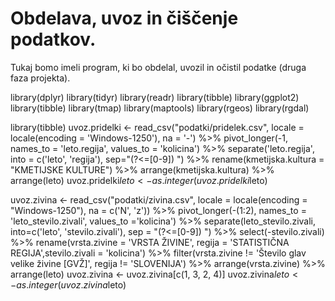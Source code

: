 # Obdelava, uvoz in čiščenje podatkov.

Tukaj bomo imeli program, ki bo obdelal, uvozil in očistil podatke (druga faza
projekta).

library(dplyr)
library(tidyr)
library(readr)
library(tibble)
library(ggplot2)
library(tibble)
library(tmap)
library(maptools)
library(rgeos)
library(rgdal)

library(tibble)
uvoz.pridelki <- read_csv("podatki/pridelek.csv", locale = locale(encoding = 'Windows-1250'),
             na = '-') %>% pivot_longer(-1, names_to = 'leto.regija', values_to = 'kolicina') %>% 
             separate('leto.regija', into = c('leto', 'regija'), sep="(?<=[0-9]) ") %>%
             rename(kmetijska.kultura = "KMETIJSKE KULTURE") %>% arrange(kmetijska.kultura) %>% arrange(leto)
uvoz.pridelki$leto <- as.integer(uvoz.pridelki$leto)


uvoz.zivina <- read_csv("podatki/zivina.csv", locale = locale(encoding = "Windows-1250"), 
                na = c('N', 'z')) %>% pivot_longer(-(1:2), names_to = 'leto_stevilo.zivali', 
                values_to ='kolicina') %>% separate(leto_stevilo.zivali, into=c('leto', 'stevilo.zivali'), 
                sep = "(?<=[0-9]) ") %>% select(-stevilo.zivali) %>%
    rename(vrsta.zivine = 'VRSTA ŽIVINE', regija = 'STATISTIČNA REGIJA',stevilo.zivali = 'kolicina') %>%
   filter(vrsta.zivine != 'Število glav velike živine [GVŽ]', regija != 'SLOVENIJA') %>% 
   arrange(vrsta.zivine) %>% arrange(leto)
uvoz.zivina <- uvoz.zivina[c(1, 3, 2, 4)]
uvoz.zivina$leto <- as.integer(uvoz.zivina$leto)